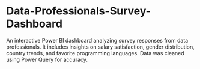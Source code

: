 # Data-Professionals-Survey-Dashboard
An interactive Power BI dashboard analyzing survey responses from data professionals. It includes insights on salary satisfaction, gender distribution, country trends, and favorite programming languages. Data was cleaned using Power Query for accuracy.
